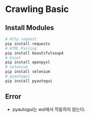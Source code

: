 # Crawling Basic

## Install Modules

```bash
# Http request
pip install requests
# HTML Parsing
pip install beautifulsoup4
# Excel
pip install openpyxl
# selenium
pip install selenium
# pyautogui
pip install pyautogui
```

## Error

- pyautogui는 wsl에서 작동하지 않는다.

